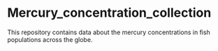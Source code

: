 # Mercury_concentration_collection
This repository contains data about the mercury concentrations in fish populations across the globe.

